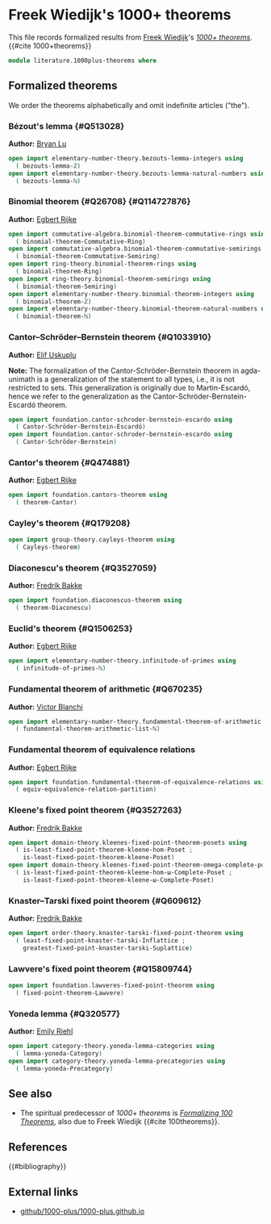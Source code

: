 # Freek Wiedijk's 1000+ theorems

This file records formalized results from
[Freek Wiedijk](http://www.cs.ru.nl/F.Wiedijk/)'s
[_1000+ theorems_](https://1000-plus.github.io/). {{#cite 1000+theorems}}

```agda
module literature.1000plus-theorems where
```

## Formalized theorems

We order the theorems alphabetically and omit indefinite articles ("the").

### Bézout's lemma {#Q513028}

**Author:** [Bryan Lu](https://blu-bird.github.io)

```agda
open import elementary-number-theory.bezouts-lemma-integers using
  ( bezouts-lemma-ℤ)
open import elementary-number-theory.bezouts-lemma-natural-numbers using
  ( bezouts-lemma-ℕ)
```

### Binomial theorem {#Q26708} {#Q114727876}

**Author:** [Egbert Rijke](https://egbertrijke.github.io)

```agda
open import commutative-algebra.binomial-theorem-commutative-rings using
  ( binomial-theorem-Commutative-Ring)
open import commutative-algebra.binomial-theorem-commutative-semirings using
  ( binomial-theorem-Commutative-Semiring)
open import ring-theory.binomial-theorem-rings using
  ( binomial-theorem-Ring)
open import ring-theory.binomial-theorem-semirings using
  ( binomial-theorem-Semiring)
open import elementary-number-theory.binomial-theorem-integers using
  ( binomial-theorem-ℤ)
open import elementary-number-theory.binomial-theorem-natural-numbers using
  ( binomial-theorem-ℕ)
```

### Cantor–Schröder–Bernstein theorem {#Q1033910}

**Author:** [Elif Uskuplu](https://elifuskuplu.github.io)

**Note:** The formalization of the Cantor-Schröder-Bernstein theorem in
agda-unimath is a generalization of the statement to all types, i.e., it is not
restricted to sets. This generalization is originally due to Martin-Escardó,
hence we refer to the generalization as the Cantor-Schröder-Bernstein-Escardó
theorem.

```agda
open import foundation.cantor-schroder-bernstein-escardo using
  ( Cantor-Schröder-Bernstein-Escardó)
open import foundation.cantor-schroder-bernstein-escardo using
  ( Cantor-Schröder-Bernstein)
```

### Cantor's theorem {#Q474881}

**Author:** [Egbert Rijke](https://egbertrijke.github.io)

```agda
open import foundation.cantors-theorem using
  ( theorem-Cantor)
```

### Cayley's theorem {#Q179208}

```agda
open import group-theory.cayleys-theorem using
  ( Cayleys-theorem)
```

### Diaconescu's theorem {#Q3527059}

**Author:** [Fredrik Bakke](https://www.ntnu.edu/employees/fredrik.bakke)

```agda
open import foundation.diaconescus-theorem using
  ( theorem-Diaconescu)
```

### Euclid's theorem {#Q1506253}

**Author:** [Egbert Rijke](https://egbertrijke.github.io)

```agda
open import elementary-number-theory.infinitude-of-primes using
  ( infinitude-of-primes-ℕ)
```

### Fundamental theorem of arithmetic {#Q670235}

**Author:** [Victor Blanchi](https://github.com/VictorBlanchi)

```agda
open import elementary-number-theory.fundamental-theorem-of-arithmetic using
  ( fundamental-theorem-arithmetic-list-ℕ)
```

### Fundamental theorem of equivalence relations

**Author:** [Egbert Rijke](https://egbertrijke.github.io)

```agda
open import foundation.fundamental-theorem-of-equivalence-relations using
  ( equiv-equivalence-relation-partition)
```

### Kleene's fixed point theorem {#Q3527263}

**Author:** [Fredrik Bakke](https://www.ntnu.edu/employees/fredrik.bakke)

```agda
open import domain-theory.kleenes-fixed-point-theorem-posets using
  ( is-least-fixed-point-theorem-kleene-hom-Poset ;
    is-least-fixed-point-theorem-kleene-Poset)
open import domain-theory.kleenes-fixed-point-theorem-omega-complete-posets using
  ( is-least-fixed-point-theorem-kleene-hom-ω-Complete-Poset ;
    is-least-fixed-point-theorem-kleene-ω-Complete-Poset)
```

### Knaster–Tarski fixed point theorem {#Q609612}

**Author:** [Fredrik Bakke](https://www.ntnu.edu/employees/fredrik.bakke)

```agda
open import order-theory.knaster-tarski-fixed-point-theorem using
  ( least-fixed-point-knaster-tarski-Inflattice ;
    greatest-fixed-point-knaster-tarski-Suplattice)
```

### Lawvere's fixed point theorem {#Q15809744}

```agda
open import foundation.lawveres-fixed-point-theorem using
  ( fixed-point-theorem-Lawvere)
```

### Yoneda lemma {#Q320577}

**Author:** [Emily Riehl](https://emilyriehl.github.io/)

```agda
open import category-theory.yoneda-lemma-categories using
  ( lemma-yoneda-Category)
open import category-theory.yoneda-lemma-precategories using
  ( lemma-yoneda-Precategory)
```

## See also

- The spiritual predecessor of _1000+ theorems_ is
  [_Formalizing 100 Theorems_](literature.100-theorems.md), also due to Freek
  Wiedijk {{#cite 100theorems}}.

## References

{{#bibliography}}

## External links

- [github/1000-plus/1000-plus.github.io](https://github.com/1000-plus/1000-plus.github.io)
